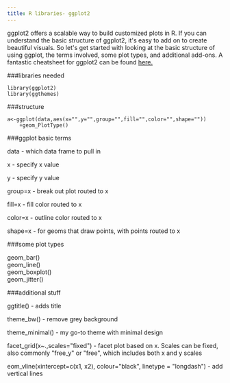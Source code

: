 ```yaml
---
title: R libraries- ggplot2
---
```


ggplot2 offers a scalable way to build customized plots in R. If you can understand the basic structure of ggplot2, it's easy to add on to create beautiful visuals. So let's get started with looking at the basic structure of using ggplot, the terms involved, some plot types, and additional add-ons. A fantastic cheatsheet for ggplot2 can be found [here.](http://www.rstudio.com/wp-content/uploads/2015/03/ggplot2-cheatsheet.pdf)


###libraries needed

	library(ggplot2)
	library(ggthemes)


###structure

	a<-ggplot(data,aes(x="",y="",group="",fill="",color="",shape=""))
		+geom_PlotType()


###ggplot basic terms

data - which data frame to pull in

x - specify x value

y - specify y value

group=x - break out plot routed to x

fill=x - fill color routed to x

color=x - outline color routed to x

shape=x - for geoms that draw points, with points routed to x


###some plot types

geom_bar()  
geom_line()  
geom_boxplot()  
geom_jitter()  


###additional stuff

ggtitle() - adds title

theme_bw() - remove grey background

theme_minimal() - my go-to theme with minimal design

facet_grid(x~.,scales="fixed") - facet plot based on x. Scales can be fixed, also commonly "free_y" or "free", which includes both x and y scales

eom_vline(xintercept=c(x1, x2), colour="black", linetype = "longdash") - add vertical lines


